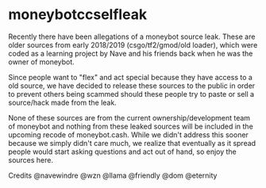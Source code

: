 # moneybotccselfleak

Recently there have been allegations of a moneybot source leak. These are older sources from early 2018/2019 (csgo/tf2/gmod/old loader), which were coded as a learning project by Nave and his friends back when he was the owner of moneybot. 

Since people want to "flex" and act special because they have access to a old source, we have decided to release these sources to the public in order to prevent others being scammed should these people try to paste or sell a source/hack made from the leak. 

None of these sources are from the current ownership/development team of moneybot and nothing from these leaked sources will be included in the upcoming recode of moneybot.cash. While we didn't address this sooner because we simply didn't care much, we realize that eventually as it spread people would start asking questions and act out of hand, so enjoy the sources here.

Credits 
@navewindre @wzn @llama @friendly @dom @eternity

